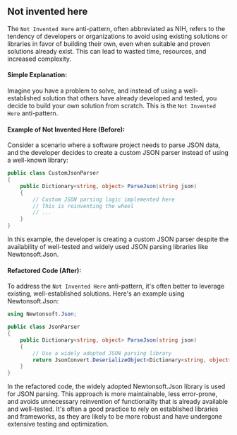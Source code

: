 ## Not invented here
The `Not Invented Here` anti-pattern, often abbreviated as NIH, refers to the tendency of developers or organizations to avoid using existing solutions or libraries in favor of building their own, even when suitable and proven solutions already exist. This can lead to wasted time, resources, and increased complexity.

#### Simple Explanation:
Imagine you have a problem to solve, and instead of using a well-established solution that others have already developed and tested, you decide to build your own solution from scratch. This is the `Not Invented Here` anti-pattern.

#### Example of Not Invented Here (Before):

Consider a scenario where a software project needs to parse JSON data, and the developer decides to create a custom JSON parser instead of using a well-known library:

```csharp
public class CustomJsonParser
{
    public Dictionary<string, object> ParseJson(string json)
    {
        // Custom JSON parsing logic implemented here
        // This is reinventing the wheel
        // ...
    }
}
```

In this example, the developer is creating a custom JSON parser despite the availability of well-tested and widely used JSON parsing libraries like Newtonsoft.Json.

#### Refactored Code (After):

To address the `Not Invented Here` anti-pattern, it's often better to leverage existing, well-established solutions. Here's an example using Newtonsoft.Json:

```csharp
using Newtonsoft.Json;

public class JsonParser
{
    public Dictionary<string, object> ParseJson(string json)
    {
        // Use a widely adopted JSON parsing library
        return JsonConvert.DeserializeObject<Dictionary<string, object>>(json);
    }
}
```

In the refactored code, the widely adopted Newtonsoft.Json library is used for JSON parsing. This approach is more maintainable, less error-prone, and avoids unnecessary reinvention of functionality that is already available and well-tested. It's often a good practice to rely on established libraries and frameworks, as they are likely to be more robust and have undergone extensive testing and optimization.